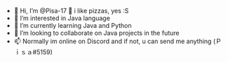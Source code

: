 - 👋 Hi, I’m @Pisa-17 🍕 i like pizzas, yes :S
- 👀 I’m interested in Java language
- 🌱 I’m currently learning Java and Python 
- 💞️ I’m looking to collaborate on Java projects in the future 
- 📫 Normally im online on Discord and if not, u can send me anything (<name>Ｐｉｓａ</name>#5159) 
<!---
Pisa-17/Pisa-17 is a ✨ special ✨ repository because its `README.md` (this file) appears on your GitHub profile.
You can click the Preview link to take a look at your changes.
--->
